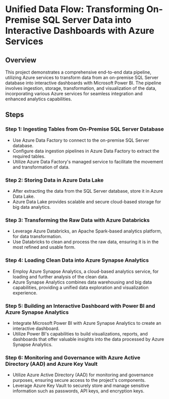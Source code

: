 # Unified Data Flow: Transforming On-Premise SQL Server Data into Interactive Dashboards with Azure Services

## Overview
This project demonstrates a comprehensive end-to-end data pipeline, utilizing Azure services to transform data from an on-premise SQL Server database into interactive dashboards with Microsoft Power BI. The pipeline involves ingestion, storage, transformation, and visualization of the data, incorporating various Azure services for seamless integration and enhanced analytics capabilities.

## Steps

### Step 1: Ingesting Tables from On-Premise SQL Server Database
- Use Azure Data Factory to connect to the on-premise SQL Server database.
- Configure data ingestion pipelines in Azure Data Factory to extract the required tables.
- Utilize Azure Data Factory's managed service to facilitate the movement and transformation of data.

### Step 2: Storing Data in Azure Data Lake
- After extracting the data from the SQL Server database, store it in Azure Data Lake.
- Azure Data Lake provides scalable and secure cloud-based storage for big data analytics.

### Step 3: Transforming the Raw Data with Azure Databricks
- Leverage Azure Databricks, an Apache Spark-based analytics platform, for data transformation.
- Use Databricks to clean and process the raw data, ensuring it is in the most refined and usable form.

### Step 4: Loading Clean Data into Azure Synapse Analytics
- Employ Azure Synapse Analytics, a cloud-based analytics service, for loading and further analysis of the clean data.
- Azure Synapse Analytics combines data warehousing and big data capabilities, providing a unified data exploration and visualization experience.

### Step 5: Building an Interactive Dashboard with Power BI and Azure Synapse Analytics
- Integrate Microsoft Power BI with Azure Synapse Analytics to create an interactive dashboard.
- Utilize Power BI's capabilities to build visualizations, reports, and dashboards that offer valuable insights into the data processed by Azure Synapse Analytics.

### Step 6: Monitoring and Governance with Azure Active Directory (AAD) and Azure Key Vault
- Utilize Azure Active Directory (AAD) for monitoring and governance purposes, ensuring secure access to the project's components.
- Leverage Azure Key Vault to securely store and manage sensitive information such as passwords, API keys, and encryption keys.

##
